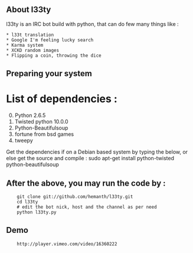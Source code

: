 ## About l33ty
l33ty is an IRC bot build with python, that can do few many things like :

    * l33t translation 
    * Google I'm feeling lucky search 
    * Karma system
    * XCKD random images
    * Flipping a coin, throwing the dice

## Preparing your system

# List of dependencies :

0. Python 2.6.5
1. Twisted python 10.0.0
2. Python-Beautifulsoup
3. fortune from bsd games
4. tweepy


Get the dependencies if on a Debian based system by typing the below, or else get the source and compile :
		sudo apt-get install python-twisted python-beautifulsoup 


## After the above, you may run the code by :
		git clone git://github.com/hemanth/l33ty.git
		cd l33ty
		# edit the bot nick, host and the channel as per need
		python l33ty.py

## Demo
        http://player.vimeo.com/video/16360222
